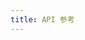 ```yaml
---
title: API 参考
---
```


<script>
import ApiIndex from './ApiIndex.vue';

export default {
  components: {
    ApiIndex
  }
}
</script>

<ApiIndex></ApiIndex>
